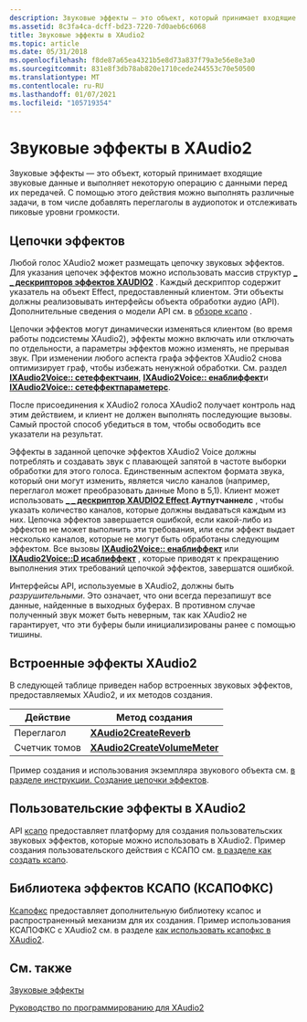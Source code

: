 ```yaml
---
description: Звуковые эффекты — это объект, который принимает входящие звуковые данные и выполняет некоторую операцию с данными перед их передачей. С помощью этого действия можно выполнять различные задачи, в том числе добавлять переглаголы в аудиопоток и отслеживать пиковые уровни громкости.
ms.assetid: 8c3fa4ca-dcff-bd23-7220-7d0aeb6c6068
title: Звуковые эффекты в XAudio2
ms.topic: article
ms.date: 05/31/2018
ms.openlocfilehash: f8de87a65ea4321b5e8d73a837f79a3e56e8e3a0
ms.sourcegitcommit: 831e8f3db78ab820e1710cede244553c70e50500
ms.translationtype: MT
ms.contentlocale: ru-RU
ms.lasthandoff: 01/07/2021
ms.locfileid: "105719354"
---
```

# <a name="xaudio2-audio-effects"></a>Звуковые эффекты в XAudio2

Звуковые эффекты — это объект, который принимает входящие звуковые данные и выполняет некоторую операцию с данными перед их передачей. С помощью этого действия можно выполнять различные задачи, в том числе добавлять переглаголы в аудиопоток и отслеживать пиковые уровни громкости.

## <a name="effect-chains"></a>Цепочки эффектов

Любой голос XAudio2 может размещать цепочку звуковых эффектов. Для указания цепочек эффектов можно использовать массив структур [**\_ \_ дескрипторов эффектов XAUDIO2**](/windows/desktop/api/xaudio2/ns-xaudio2-xaudio2_effect_descriptor) . Каждый дескриптор содержит указатель на объект Effect, предоставленный клиентом. Эти объекты должны реализовывать интерфейсы объекта обработки аудио (API). Дополнительные сведения о модели API см. в [обзоре ксапо](xapo-overview.md) .

Цепочки эффектов могут динамически изменяться клиентом (во время работы подсистемы XAudio2), эффекты можно включать или отключать по отдельности, а параметры эффектов можно изменять, не прерывая звук. При изменении любого аспекта графа эффектов XAudio2 снова оптимизирует граф, чтобы избежать ненужной обработки. См. раздел [**IXAudio2Voice:: сетеффектчаин**](/windows/win32/api/xaudio2/nf-xaudio2-ixaudio2voice-seteffectchain), [**IXAudio2Voice:: енаблиффект**](/windows/win32/api/xaudio2/nf-xaudio2-ixaudio2voice-enableeffect)и [**IXAudio2Voice:: сетеффектпараметерс**](/windows/win32/api/xaudio2/nf-xaudio2-ixaudio2voice-seteffectparameters).

После присоединения к XAudio2 голоса XAudio2 получает контроль над этим действием, и клиент не должен выполнять последующие вызовы. Самый простой способ убедиться в том, чтобы освободить все указатели на результат.

Эффекты в заданной цепочке эффектов XAudio2 Voice должны потреблять и создавать звук с плавающей запятой в частоте выборки обработки для этого голоса. Единственным аспектом формата звука, который они могут изменить, является число каналов (например, переглагол может преобразовать данные Mono в 5,1). Клиент может использовать [**\_ \_ дескриптор XAUDIO2 Effect**](/windows/desktop/api/xaudio2/ns-xaudio2-xaudio2_effect_descriptor).**Аутпутчаннелс** , чтобы указать количество каналов, которые должны выдаваться каждым из них. Цепочка эффектов завершается ошибкой, если какой-либо из эффектов не может выполнить эти требования, или если эффект выдает несколько каналов, которые не могут быть обработаны следующим эффектом. Все вызовы [**IXAudio2Voice:: енаблиффект**](/windows/win32/api/xaudio2/nf-xaudio2-ixaudio2voice-enableeffect) или [**IXAudio2Voice::D исаблиффект**](/windows/win32/api/xaudio2/nf-xaudio2-ixaudio2voice-disableeffect) , которые приводят к прекращению выполнения этих требований цепочкой эффектов, завершатся ошибкой.

Интерфейсы API, используемые в XAudio2, должны быть *разрушительными*. Это означает, что они всегда перезапишут все данные, найденные в выходных буферах. В противном случае полученный звук может быть неверным, так как XAudio2 не гарантирует, что эти буферы были инициализированы ранее с помощью тишины.

## <a name="xaudio2-built-in-effects"></a>Встроенные эффекты XAudio2

В следующей таблице приведен набор встроенных звуковых эффектов, предоставляемых XAudio2, и их методов создания. 

| Действие       | Метод создания                                              |
|--------------|--------------------------------------------------------------|
| Переглагол       | [**XAudio2CreateReverb**](/windows/desktop/api/xaudio2fx/nf-xaudio2fx-xaudio2createreverb)           |
| Счетчик томов | [**XAudio2CreateVolumeMeter**](/windows/desktop/api/xaudio2fx/nf-xaudio2fx-xaudio2createvolumemeter) |



 

Пример создания и использования экземпляра звукового объекта см. [в разделе инструкции. Создание цепочки эффектов](how-to--create-an-effect-chain.md).

## <a name="custom-effects-in-xaudio2"></a>Пользовательские эффекты в XAudio2

API [ксапо](xapo-overview.md) предоставляет платформу для создания пользовательских звуковых эффектов, которые можно использовать в XAudio2. Пример создания пользовательского действия с КСАПО см. [в разделе как создать ксапо](how-to--create-an-xapo.md).

## <a name="xapo-effect-library-xapofx"></a>Библиотека эффектов КСАПО (КСАПОФКС)

[Ксапофкс](xapofx-overview.md) предоставляет дополнительную библиотеку ксапос и распространенный механизм для их создания. Пример использования КСАПОФКС с XAudio2 см. в разделе [как использовать ксапофкс в XAudio2](how-to--use-xapofx-in-xaudio2.md).

## <a name="related-topics"></a>См. также

<dl> <dt>

[Звуковые эффекты](audio-effects.md)
</dt> <dt>

[Руководство по программированию для XAudio2](programming-guide.md)
</dt> </dl>

 

 
